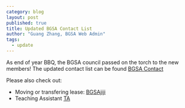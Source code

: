 ```yaml
---
category: blog
layout: post
published: true
title: Updated BGSA Contact List
author: "Guang Zhang, BGSA Web Admin"
tags: 
  - update
---
```




As end of year BBQ, the BGSA council passed on the torch to the new members! The updated contact list can be found [BGSA Contact](http://mcgillbgsa.com/contact/)

Please also check out:
- Moving or transfering lease: [BGSAjiji](https://docs.google.com/spreadsheets/d/1s9BcBibvzUni4RXZ90X5_LQtxD_19S6mxys_-VmQ1CM/edit?pli=1#gid=0)
- Teaching Assistant [TA](http://biology.mcgill.ca/grad/ta_posts.html)
